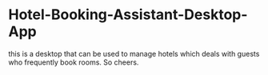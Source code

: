 # Hotel-Booking-Assistant-Desktop-App
this is a desktop that can be used to manage hotels which deals with guests who frequently book  rooms. So cheers.
